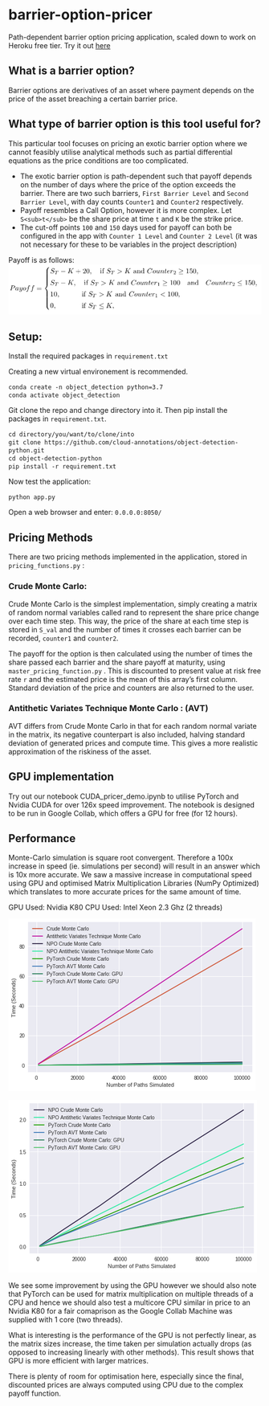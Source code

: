 # barrier-option-pricer
Path-dependent barrier option pricing application, scaled down to work on Heroku free tier.
Try it out [here](https://barrier-option-pricer.herokuapp.com/)

## What is a barrier option?
Barrier options are derivatives of an asset where payment depends on the price of the asset breaching a certain barrier price.

## What type of barrier option is this tool useful for?
This particular tool focuses on pricing an exotic barrier option where we cannot feasibly utilise analytical methods such as partial differential equations as the price conditions are too complicated.

* The exotic barrier option is path-dependent such that payoff depends on the number of days where the price of the option exceeds the barrier. There are two such barriers, `First Barrier Level` and `Second Barrier Level`, with day counts `Counter1` and `Counter2` respectively.
* Payoff resembles a Call Option, however it is more complex. Let `S<sub>t</sub>` be the share price at time `t` and `K` be the strike price. 
* The cut-off points `100` and `150` days used for payoff can both be configured in the app with `Counter 1 Level` and `Counter 2 Level` (it was not necessary for these to be variables in the project description)

Payoff is as follows:
![alt text](assets/payoff_desc.png)

## Setup:
Install the required packages in `requirement.txt`

Creating a new virtual environement is recommended.

```
conda create -n object_detection python=3.7
conda activate object_detection
```

Git clone the repo and change directory into it. Then pip install the packages in `requirement.txt`.
```
cd directory/you/want/to/clone/into
git clone https://github.com/cloud-annotations/object-detection-python.git
cd object-detection-python
pip install -r requirement.txt
```
Now test the application:
```
python app.py
```
Open a web browser and enter: `0.0.0.0:8050/`

## Pricing Methods
There are two pricing methods implemented in the application, stored in `pricing_functions.py` :
### Crude Monte Carlo:
Crude Monte Carlo is the simplest implementation, simply creating a matrix of random normal variables called
rand to represent the share price change over each time step. This way, the price of the share at each time step is
stored in `S_val` and the number of times it crosses each barrier can be recorded, `counter1` and `counter2`.

The payoff for the option is then calculated using the number of times the share passed each barrier and the share
payoff at maturity, using `master_pricing_function.py` . This is discounted to present value at risk
free rate `r` and the estimated price is the mean of this array’s first column. Standard deviation of the price
and counters are also returned to the user.

### Antithetic Variates Technique Monte Carlo : (AVT)
AVT differs from Crude Monte Carlo in that for each random normal variate in the matrix, its negative counterpart is
also included, halving standard deviation of generated prices and compute time. This gives a more realistic approximation of the riskiness of the asset.

## GPU implementation
Try out our notebook CUDA_pricer_demo.ipynb to utilise PyTorch and Nvidia CUDA for over 126x speed improvement. The notebook is designed to be run in Google Collab, which offers a GPU for free (for 12 hours).

## Performance
Monte-Carlo simulation is square root convergent. Therefore a 100x increase in speed (ie. simulations per second) will result in an answer which is 10x more accurate. We saw a massive increase in computational speed using GPU and optimised Matrix Multiplication Libraries (NumPy Optimized) which translates to more accurate prices for the same amount of time.

GPU Used: Nvidia K80
CPU Used: Intel Xeon 2.3 Ghz (2 threads)

![alt text](assets/full_bench.png)

![alt text](assets/part_bench.png)

We see some improvement by using the GPU however we should also note that PyTorch can be used for matrix multiplication on multiple threads of a CPU and hence we should also test a multicore CPU similar in price to an Nvidia K80 for a fair comaprison as the Google Collab Machine was supplied with 1 core (two threads).

What is interesting is the performance of the GPU is not perfectly linear, as the matrix sizes increase, the time taken per simulation actually drops (as opposed to increasing linearly with other methods). This result shows that GPU is more efficient with larger matrices.

There is plenty of room for optimisation here, especially since the final, discounted prices are always computed using CPU due to the complex payoff function.
